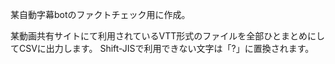 某自動字幕botのファクトチェック用に作成。

某動画共有サイトにて利用されているVTT形式のファイルを全部ひとまとめにしてCSVに出力します。
Shift-JISで利用できない文字は「?」に置換されます。